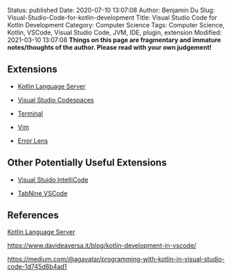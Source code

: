 Status: published
Date: 2020-07-10 13:07:08
Author: Benjamin Du
Slug: Visual-Studio-Code-for-kotlin-development
Title: Visual Studio Code for Kotlin Development
Category: Computer Science
Tags: Computer Science, Kotlin, VSCode, Visual Studio Code, JVM, IDE, plugin, extension
Modified: 2021-03-10 13:07:08
**Things on this page are fragmentary and immature notes/thoughts of the author. Please read with your own judgement!**


## Extensions

- [Kotlin Language Server](https://marketplace.visualstudio.com/items?itemName=fwcd.kotlin)

- [Visual Studio Codespaces](https://marketplace.visualstudio.com/items?itemName=ms-vsonline.vsonline)

- [Terminal](https://marketplace.visualstudio.com/items?itemName=formulahendry.terminal)

- [Vim](https://marketplace.visualstudio.com/items?itemName=vscodevim.vim)

- [Error Lens](https://marketplace.visualstudio.com/items?itemName=usernamehw.errorlens)

## Other Potentially Useful Extensions

- [Visual Stuido IntelliCode](https://marketplace.visualstudio.com/items?itemName=VisualStudioExptTeam.vscodeintellicode)

- [TabNine VSCode](https://marketplace.visualstudio.com/items?itemName=TabNine.tabnine-vscode)

## References 

[Kotlin Language Server](https://github.com/fwcd/kotlin-language-server)

https://www.davideaversa.it/blog/kotlin-development-in-vscode/

https://medium.com/@agavatar/programming-with-kotlin-in-visual-studio-code-1d745d6b4ad1
